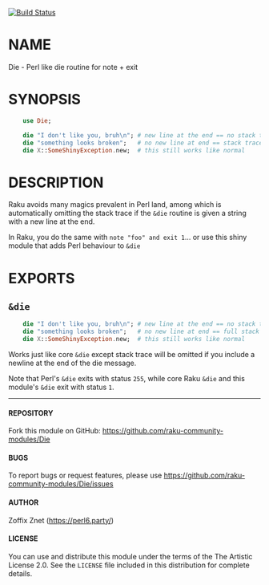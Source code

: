 [![Build Status](https://travis-ci.org/zoffixznet/perl6-Die.svg)](https://travis-ci.org/zoffixznet/perl6-Die)

# NAME

Die - Perl like die routine for note + exit

# SYNOPSIS

```raku
    use Die;

    die "I don't like you, bruh\n"; # new line at the end == no stack trace
    die "something looks broken";   # no new line at end == stack trace
    die X::SomeShinyException.new;  # this still works like normal
```

# DESCRIPTION

Raku avoids many magics prevalent in Perl land, among which is automatically
omitting the stack trace if the `&die` routine is given a string with a new
line at the end.

In Raku, you do the same with `note "foo" and exit 1`... or use this shiny
module that adds Perl behaviour to `&die`

# EXPORTS

## `&die`

```raku
    die "I don't like you, bruh\n"; # new line at the end == no stack trace
    die "something looks broken";   # no new line at end == full stack trace
    die X::SomeShinyException.new;  # this still works like normal
```

Works just like core `&die` except stack trace will be omitted if you
include a newline at the end of the die message.

Note that Perl's `&die` exits with status `255`, while core Raku `&die` and
this module's `&die` exit with status `1`.

----

#### REPOSITORY

Fork this module on GitHub:
https://github.com/raku-community-modules/Die

#### BUGS

To report bugs or request features, please use
https://github.com/raku-community-modules/Die/issues

#### AUTHOR

Zoffix Znet (https://perl6.party/)

#### LICENSE

You can use and distribute this module under the terms of the
The Artistic License 2.0. See the `LICENSE` file included in this
distribution for complete details.
